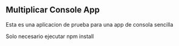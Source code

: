 ## Multiplicar Console App

Esta es una aplicacion de prueba para una app de consola sencilla

Solo necesario ejecutar npm install